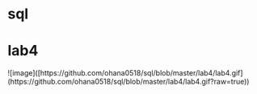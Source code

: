 # sql
<h1>lab4</h1>
![image]([https://github.com/ohana0518/sql/blob/master/lab4/lab4.gif](https://github.com/ohana0518/sql/blob/master/lab4/lab4.gif?raw=true))
